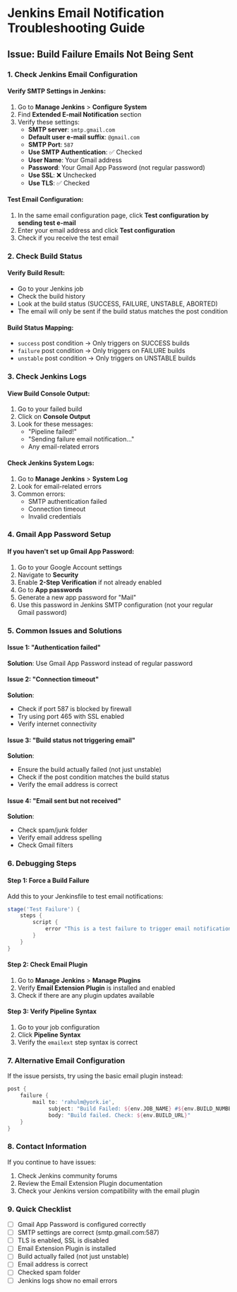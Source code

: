 # Jenkins Email Notification Troubleshooting Guide

## Issue: Build Failure Emails Not Being Sent

### 1. Check Jenkins Email Configuration

#### Verify SMTP Settings in Jenkins:
1. Go to **Manage Jenkins** > **Configure System**
2. Find **Extended E-mail Notification** section
3. Verify these settings:
   - **SMTP server**: `smtp.gmail.com`
   - **Default user e-mail suffix**: `@gmail.com`
   - **SMTP Port**: `587`
   - **Use SMTP Authentication**: ✅ Checked
   - **User Name**: Your Gmail address
   - **Password**: Your Gmail App Password (not regular password)
   - **Use SSL**: ❌ Unchecked
   - **Use TLS**: ✅ Checked

#### Test Email Configuration:
1. In the same email configuration page, click **Test configuration by sending test e-mail**
2. Enter your email address and click **Test configuration**
3. Check if you receive the test email

### 2. Check Build Status

#### Verify Build Result:
- Go to your Jenkins job
- Check the build history
- Look at the build status (SUCCESS, FAILURE, UNSTABLE, ABORTED)
- The email will only be sent if the build status matches the post condition

#### Build Status Mapping:
- `success` post condition → Only triggers on SUCCESS builds
- `failure` post condition → Only triggers on FAILURE builds  
- `unstable` post condition → Only triggers on UNSTABLE builds

### 3. Check Jenkins Logs

#### View Build Console Output:
1. Go to your failed build
2. Click on **Console Output**
3. Look for these messages:
   - "Pipeline failed!"
   - "Sending failure email notification..."
   - Any email-related errors

#### Check Jenkins System Logs:
1. Go to **Manage Jenkins** > **System Log**
2. Look for email-related errors
3. Common errors:
   - SMTP authentication failed
   - Connection timeout
   - Invalid credentials

### 4. Gmail App Password Setup

#### If you haven't set up Gmail App Password:
1. Go to your Google Account settings
2. Navigate to **Security**
3. Enable **2-Step Verification** if not already enabled
4. Go to **App passwords**
5. Generate a new app password for "Mail"
6. Use this password in Jenkins SMTP configuration (not your regular Gmail password)

### 5. Common Issues and Solutions

#### Issue 1: "Authentication failed"
**Solution**: Use Gmail App Password instead of regular password

#### Issue 2: "Connection timeout"
**Solution**: 
- Check if port 587 is blocked by firewall
- Try using port 465 with SSL enabled
- Verify internet connectivity

#### Issue 3: "Build status not triggering email"
**Solution**: 
- Ensure the build actually failed (not just unstable)
- Check if the post condition matches the build status
- Verify the email address is correct

#### Issue 4: "Email sent but not received"
**Solution**:
- Check spam/junk folder
- Verify email address spelling
- Check Gmail filters

### 6. Debugging Steps

#### Step 1: Force a Build Failure
Add this to your Jenkinsfile to test email notifications:
```groovy
stage('Test Failure') {
    steps {
        script {
            error "This is a test failure to trigger email notification"
        }
    }
}
```

#### Step 2: Check Email Plugin
1. Go to **Manage Jenkins** > **Manage Plugins**
2. Verify **Email Extension Plugin** is installed and enabled
3. Check if there are any plugin updates available

#### Step 3: Verify Pipeline Syntax
1. Go to your job configuration
2. Click **Pipeline Syntax**
3. Verify the `emailext` step syntax is correct

### 7. Alternative Email Configuration

If the issue persists, try using the basic email plugin instead:

```groovy
post {
    failure {
        mail to: 'rahulm@york.ie',
             subject: "Build Failed: ${env.JOB_NAME} #${env.BUILD_NUMBER}",
             body: "Build failed. Check: ${env.BUILD_URL}"
    }
}
```

### 8. Contact Information

If you continue to have issues:
1. Check Jenkins community forums
2. Review the Email Extension Plugin documentation
3. Check your Jenkins version compatibility with the email plugin

### 9. Quick Checklist

- [ ] Gmail App Password is configured correctly
- [ ] SMTP settings are correct (smtp.gmail.com:587)
- [ ] TLS is enabled, SSL is disabled
- [ ] Email Extension Plugin is installed
- [ ] Build actually failed (not just unstable)
- [ ] Email address is correct
- [ ] Checked spam folder
- [ ] Jenkins logs show no email errors 